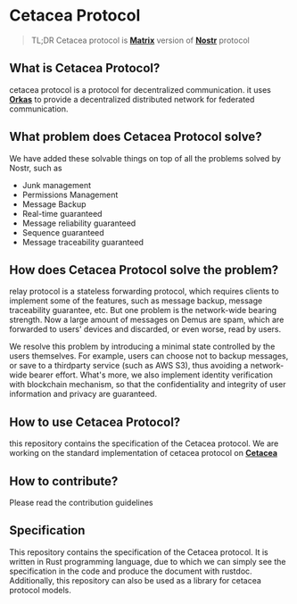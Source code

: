 # Cetacea Protocol

> TL;DR Cetacea protocol is **[Matrix](https://spec.matrix.org)** version of **[Nostr](https://github.com/nostr-protocol/nostr)** protocol

## What is Cetacea Protocol?

cetacea protocol is a protocol for decentralized communication.
it uses **[Orkas](https://github.com/limit-lab/orkas)** to provide a decentralized distributed network for federated communication.

## What problem does Cetacea Protocol solve?

We have added these solvable things on top of all the problems solved by Nostr, such as

- Junk management
- Permissions Management
- Message Backup
- Real-time guaranteed
- Message reliability guaranteed
- Sequence guaranteed
- Message traceability guaranteed

## How does Cetacea Protocol solve the problem?

relay protocol is a stateless forwarding protocol, which requires clients to implement some of the features, such as message backup, message traceability guarantee, etc. But one problem is the network-wide bearing strength. Now a large amount of messages on Demus are spam, which are forwarded to users' devices and discarded, or even worse, read by users.

We resolve this problem by introducing a minimal state controlled by the users themselves. For example, users can choose not to backup messages, or save to a thirdparty service (such as AWS S3), thus avoiding a network-wide bearer effort. What's more, we also implement identity verification with blockchain mechanism, so that the confidentiality and integrity of user information and privacy are guaranteed.

## How to use Cetacea Protocol?

this repository contains the specification of the Cetacea protocol. We are working on the standard implementation of cetacea protocol on **[Cetacea](https://github.com/limit-lab/cetacea)**

## How to contribute?

Please read the contribution guidelines

## Specification

This repository contains the specification of the Cetacea protocol. It is written in Rust programming language, due to which we can simply see the specification in the code and produce the document with rustdoc. Additionally, this repository can also be used as a library for cetacea protocol models.
